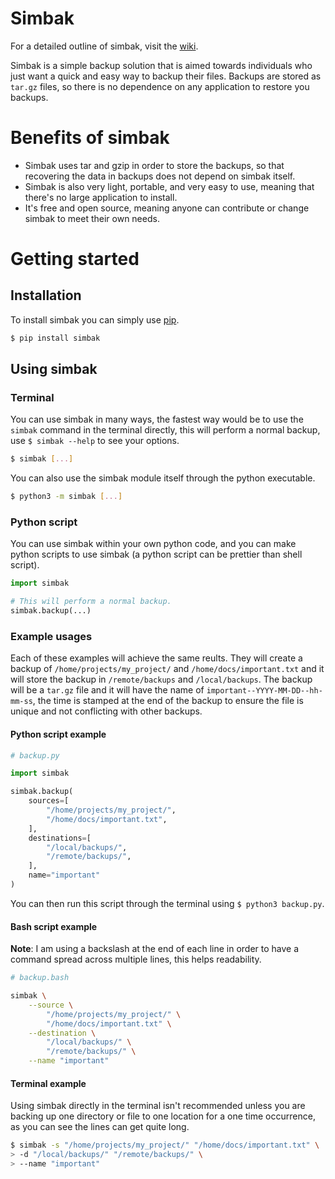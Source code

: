 # Simbak

For a detailed outline of simbak, visit the 
[wiki](https://github.com/mark-bromell/simbak/wiki).

Simbak is a simple backup solution that is aimed towards individuals who
just want a quick and easy way to backup their files. Backups are stored
as `tar.gz` files, so there is no dependence on any application to
restore you backups.

# Benefits of simbak

- Simbak uses tar and gzip in order to store the backups, so that
recovering the data in backups does not depend on simbak itself.
- Simbak is also very light, portable, and very easy to use, meaning
that there's no large application to install.
- It's free and open source, meaning anyone can contribute or change
simbak to meet their own needs.

# Getting started

## Installation
To install simbak you can simply use
[pip](https://pypi.org/project/pip/).

```bash
$ pip install simbak
```

## Using simbak

### Terminal

You can use simbak in many ways, the fastest way would be to use the
`simbak` command in the terminal directly, this will perform a normal
backup, use `$ simbak --help` to see your options.

```bash
$ simbak [...]
```

You can also use the simbak module itself through the python executable.

```bash
$ python3 -m simbak [...]
```

### Python script

You can use simbak within your own python code, and you can make python
scripts to use simbak (a python script can be prettier than shell script).

```python
import simbak

# This will perform a normal backup.
simbak.backup(...)
```

### Example usages

Each of these examples will achieve the same reults. They will create a
backup of `/home/projects/my_project/` and `/home/docs/important.txt`
and it will store the backup in `/remote/backups` and `/local/backups`.
The backup will be a `tar.gz` file and it will have the name of
`important--YYYY-MM-DD--hh-mm-ss`, the time is stamped at the end of the
backup to ensure the file is unique and not conflicting with other
backups.

#### Python script example

```python
# backup.py

import simbak

simbak.backup(
    sources=[
        "/home/projects/my_project/",
        "/home/docs/important.txt",
    ],
    destinations=[
        "/local/backups/",
        "/remote/backups/",
    ],
    name="important"
)
```

You can then run this script through the terminal using
`$ python3 backup.py`.

#### Bash script example

**Note**: I am using a backslash at the end of each line in order to
have a command spread across multiple lines, this helps readability.

```bash
# backup.bash

simbak \
    --source \
        "/home/projects/my_project/" \
        "/home/docs/important.txt" \
    --destination \
        "/local/backups/" \
        "/remote/backups/" \
    --name "important"
```

#### Terminal example

Using simbak directly in the terminal isn't recommended unless you are
backing up one directory or file to one location for a one time occurrence,
as you can see the lines can get quite long.

```bash
$ simbak -s "/home/projects/my_project/" "/home/docs/important.txt" \
> -d "/local/backups/" "/remote/backups/" \
> --name "important"
```
